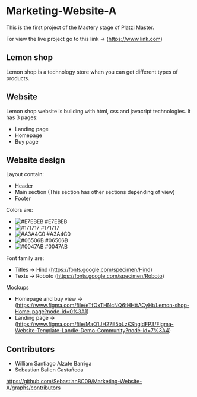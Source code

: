 # Marketing-Website-A

This is the first project of the Mastery stage of Platzi Master.

For view the live project go to this link -> (https://www.link.com)

## Lemon shop

Lemon shop is a technology store when you can get different types of products.

## Website

Lemon shop website is building with html, css and javacript technologies. It has 3 pages:

- Landing page
- Homepage
- Buy page

## Website design

Layout contain:

- Header
- Main section (This section has other sections depending of view)
- Footer

Colors are:

- ![#E7EBEB](https://via.placeholder.com/15/E7EBEB/000000?text=+) #E7EBEB
- ![#171717](https://via.placeholder.com/15/171717/000000?text=+) #171717
- ![#A3A4C0](https://via.placeholder.com/15/A3A4C0/000000?text=+) #A3A4C0
- ![#06506B](https://via.placeholder.com/15/06506B/000000?text=+) #06506B
- ![#0047AB](https://via.placeholder.com/15/0047AB/000000?text=+) #0047AB

Font family are:

- Titles -> Hind (https://fonts.google.com/specimen/Hind)
- Texts -> Roboto (https://fonts.google.com/specimen/Roboto)

Mockups

- Homepage and buy view -> (https://www.figma.com/file/eTfOxTHNcNQ6tHHttACyHt/Lemon-shop-Home-page?node-id=0%3A1)
- Landing page -> (https://www.figma.com/file/MaQ1JH27E5bLzKShgidFP3/Figma-Website-Template-Landie-Demo-Community?node-id=7%3A4)

## Contributors

- William Santiago Alzate Barriga
- Sebastian Ballen Castañeda

https://github.com/SebastianBC09/Marketing-Website-A/graphs/contributors
